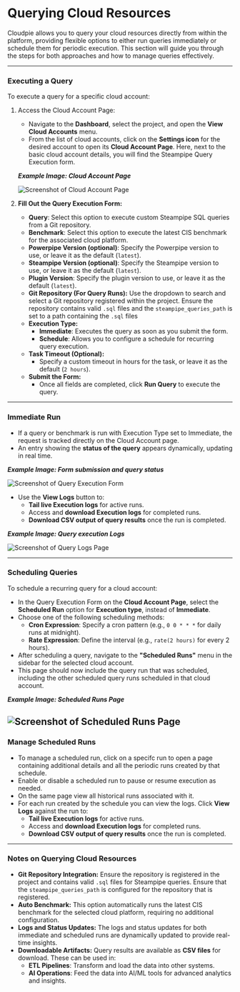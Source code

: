 # Querying Cloud Resources

Cloudpie allows you to query your cloud resources directly from within the platform, providing flexible options to either run queries immediately or schedule them for periodic execution. This section will guide you through the steps for both approaches and how to manage queries effectively.

---

### Executing a Query

To execute a query for a specific cloud account:

1. Access the Cloud Account Page:
   - Navigate to the **Dashboard**, select the project, and open the **View Cloud Accounts** menu.
   - From the list of cloud accounts, click on the **Settings icon** for the desired account to open its **Cloud Account Page**. Here, next to the basic cloud account details, you will find the Steampipe Query Execution form.

   ***Example Image: Cloud Account Page***

   ![Screenshot of Cloud Account Page](images/schedule_or_run_cloud_query_1.png)

2. **Fill Out the Query Execution Form:**
     - **Query**: Select this option to execute custom Steampipe SQL queries from a Git repository.
     - **Benchmark**: Select this option to execute the latest CIS benchmark for the associated cloud platform.
     - **Powerpipe Version (optional)**: Specify the Powerpipe version to use, or leave it as the default (`latest`).
     - **Steampipe Version (optional)**: Specify the Steampipe version to use, or leave it as the default (`latest`).
     - **Plugin Version**: Specify the plugin version to use, or leave it as the default (`latest`).
     - **Git Repository (For Query Runs):** Use the dropdown to search and select a Git repository registered within the project. Ensure the repository contains valid `.sql` files and the `steampipe_queries_path` is set to a path containing the `.sql` files
   - **Execution Type:**
     - **Immediate**: Executes the query as soon as you submit the form.
     - **Schedule**: Allows you to configure a schedule for recurring query execution.
   - **Task Timeout (Optional):**
     - Specify a custom timeout in hours for the task, or leave it as the default (`2 hours`).
   - **Submit the Form:**
     - Once all fields are completed, click **Run Query** to execute the query.
---     
### Immediate Run
   - If a query or benchmark is run with Execution Type set to Immediate, the request is tracked directly on the Cloud Account page.
   - An entry showing the **status of the query** appears dynamically, updating in real time.

   ***Example Image: Form submission and query status***

   ![Screenshot of Query Execution Form](images/schedule_or_run_cloud_query_2.png)

   - Use the **View Logs** button to:
     - **Tail live Execution logs** for active runs.
     - Access and **download Execution logs** for completed runs.
     - **Download CSV output of query results** once the run is completed. 

   ***Example Image: Query execution Logs***

   ![Screenshot of Query Logs Page](images/schedule_or_run_cloud_query_execution_logs.png)

---

### Scheduling Queries

To schedule a recurring query for a cloud account:

   - In the Query Execution Form on the **Cloud Account Page**, select the **Scheduled Run** option for **Execution type**, instead of **Immediate**.
   - Choose one of the following scheduling methods:
     - **Cron Expression**: Specify a cron pattern (e.g., `0 0 * * *` for daily runs at midnight).
     - **Rate Expression**: Define the interval (e.g., `rate(2 hours)` for every 2 hours).
   - After scheduling a query, navigate to the **"Scheduled Runs"** menu in the sidebar for the selected cloud account. 
   - This page should now include the query run that was scheduled, including the other scheduled query runs scheduled in that cloud account.

   ***Example Image: Scheduled Runs Page***

   ![Screenshot of Scheduled Runs Page](images/schedules_list.png)
---
### Manage Scheduled Runs
   - To manage a scheduled run, click on a specifc run to open a page containing additional details and all the periodic runs created by that schedule.
   - Enable or disable a scheduled run to pause or resume execution as needed.
   - On the same page view all historical runs associated with it.
   - For each run created by the schedule you can view the logs. Click **View Logs** against the run to:
     - **Tail live Execution logs** for active runs.
     - Access and **download Execution logs** for completed runs.
     - **Download CSV output of query results** once the run is completed. 
---

### Notes on Querying Cloud Resources

- **Git Repository Integration:** Ensure the repository is registered in the project and contains valid `.sql` files for Steampipe queries. Ensure that the `steampipe_queries_path` is configured for the repository that is registered.
- **Auto Benchmark:** This option automatically runs the latest CIS benchmark for the selected cloud platform, requiring no additional configuration.
- **Logs and Status Updates:** The logs and status updates for both immediate and scheduled runs are dynamically updated to provide real-time insights.
- **Downloadable Artifacts:** Query results are available as **CSV files** for download. These can be used in:
  - **ETL Pipelines**: Transform and load the data into other systems.
  - **AI Operations**: Feed the data into AI/ML tools for advanced analytics and insights.
